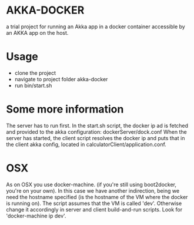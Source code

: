 # AKKA-DOCKER
a trial project for running an Akka app in a docker container accessible by an AKKA app on the host.

# Usage

* clone the project
* navigate to project folder akka-docker
* run bin/start.sh

# Some more information

The server has to run first. In the start.sh script, the docker ip ad is fetched and provided to the akka configuration: dockerServer/dock.conf
When the server has started, the client script resolves the docker ip and puts that in the client akka config, located in calculatorClient/application.conf.


# OSX

As on OSX you use docker-machine. (if you're still using boot2docker, you're on your own). In this case we have another indirection, being we need the hostname specified (is the hostname of the VM where the docker is running on). The script assumes that the VM is called 'dev'. Otherwise change it accordingly in server and client build-and-run scripts. Look for 'docker-machine ip dev'. 
